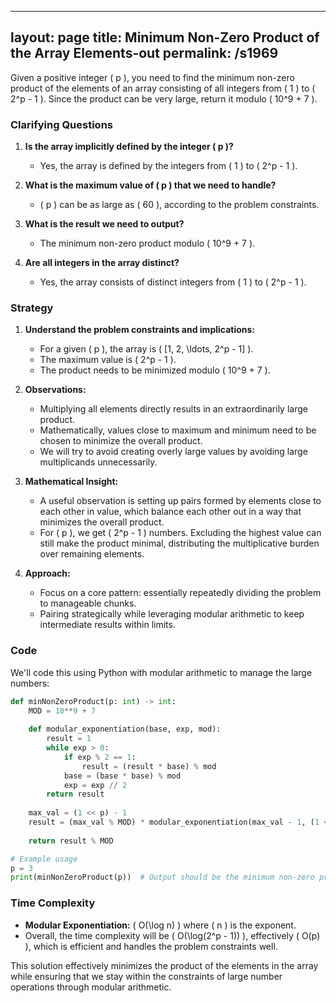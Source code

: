 
---
layout: page
title:  Minimum Non-Zero Product of the Array Elements-out
permalink: /s1969
---

Given a positive integer \( p \), you need to find the minimum non-zero product of the elements of an array consisting of all integers from \( 1 \) to \( 2^p - 1 \). Since the product can be very large, return it modulo \( 10^9 + 7 \).

### Clarifying Questions

1. **Is the array implicitly defined by the integer \( p \)?**
   - Yes, the array is defined by the integers from \( 1 \) to \( 2^p - 1 \).

2. **What is the maximum value of \( p \) that we need to handle?**
   - \( p \) can be as large as \( 60 \), according to the problem constraints.

3. **What is the result we need to output?**
   - The minimum non-zero product modulo \( 10^9 + 7 \).

4. **Are all integers in the array distinct?**
   - Yes, the array consists of distinct integers from \( 1 \) to \( 2^p - 1 \).

### Strategy

1. **Understand the problem constraints and implications:**
   - For a given \( p \), the array is \( [1, 2, \ldots, 2^p - 1] \).
   - The maximum value is \( 2^p - 1 \).
   - The product needs to be minimized modulo \( 10^9 + 7 \).

2. **Observations:**
   - Multiplying all elements directly results in an extraordinarily large product.
   - Mathematically, values close to maximum and minimum need to be chosen to minimize the overall product.
   - We will try to avoid creating overly large values by avoiding large multiplicands unnecessarily.

3. **Mathematical Insight:**
   - A useful observation is setting up pairs formed by elements close to each other in value, which balance each other out in a way that minimizes the overall product.
   - For \( p \), we get \( 2^p - 1 \) numbers. Excluding the highest value can still make the product minimal, distributing the multiplicative burden over remaining elements.

4. **Approach:**
   - Focus on a core pattern: essentially repeatedly dividing the problem to manageable chunks.
   - Pairing strategically while leveraging modular arithmetic to keep intermediate results within limits.

### Code

We'll code this using Python with modular arithmetic to manage the large numbers:

```python
def minNonZeroProduct(p: int) -> int:
    MOD = 10**9 + 7
    
    def modular_exponentiation(base, exp, mod):
        result = 1
        while exp > 0:
            if exp % 2 == 1:
                result = (result * base) % mod
            base = (base * base) % mod
            exp = exp // 2
        return result
    
    max_val = (1 << p) - 1
    result = (max_val % MOD) * modular_exponentiation(max_val - 1, (1 << (p - 1)) - 1, MOD)
    
    return result % MOD

# Example usage
p = 3
print(minNonZeroProduct(p))  # Output should be the minimum non-zero product modulo 10^9 + 7
```

### Time Complexity

- **Modular Exponentiation:** \( O(\log n) \) where \( n \) is the exponent.
- Overall, the time complexity will be \( O(\log(2^p - 1)) \), effectively \( O(p) \), which is efficient and handles the problem constraints well.

This solution effectively minimizes the product of the elements in the array while ensuring that we stay within the constraints of large number operations through modular arithmetic.